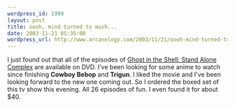 ```yaml
--- 
wordpress_id: 1999
layout: post
title: oooh, mind turned to mush...
date: 2003-11-21 05:35:00
wordpress_url: http://www.arcanology.com/2003/11/21/oooh-mind-turned-to-mush/
---
```

I just found out that all of the episodes of <a href="http://www.destroy-all-monsters.com/sacepisodeguide.shtml">Ghost in the Shell: Stand Alone Complex</a> are available on DVD. I've been looking for some anime to watch since finishing <strong>Cowboy Bebop</strong> and <strong>Trigun</strong>. I liked the movie and I've been looking forward to the new one coming out. So I ordered the boxed set of this tv show this evening. All 26 episodes of fun. I even found it for about $40.<br clear="all" />